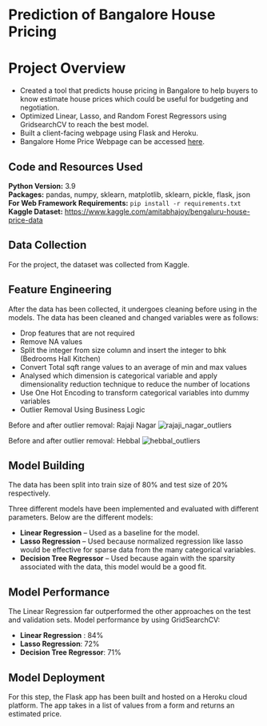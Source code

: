 # Prediction of Bangalore House Pricing
# Project Overview 
* Created a tool that predicts house pricing in Bangalore to help buyers to know estimate house prices which could be useful for budgeting and negotiation.
* Optimized Linear, Lasso, and Random Forest Regressors using GridsearchCV to reach the best model. 
* Built a client-facing webpage using Flask and Heroku.
* Bangalore Home Price Webpage can be accessed [here](https://bangalorehomeprices.herokuapp.com/).

## Code and Resources Used 
**Python Version:** 3.9  
**Packages:** pandas, numpy, sklearn, matplotlib, sklearn, pickle, flask, json  
**For Web Framework Requirements:**  ```pip install -r requirements.txt```  
**Kaggle Dataset:** https://www.kaggle.com/amitabhajoy/bengaluru-house-price-data

## Data Collection
For the project, the dataset was collected from Kaggle.

## Feature Engineering
After the data has been collected, it undergoes cleaning before using in the models. The data has been cleaned and changed variables were as follows:

*	Drop features that are not required
*	Remove NA values
*	Split the integer from size column and insert the integer to bhk (Bedrooms Hall Kitchen)
*	Convert Total sqft range values to an average of min and max values
*	Analysed which dimension is categorical variable and apply dimensionality reduction technique to reduce the number of locations
* Use One Hot Encoding to transform categorical variables into dummy variables
*	Outlier Removal Using Business Logic

Before and after outlier removal: Rajaji Nagar
![rajaji_nagar_outliers](https://user-images.githubusercontent.com/72549846/130307010-a977797b-ced5-496a-8876-a3ad5eb45598.png)

Before and after outlier removal: Hebbal
![hebbal_outliers](https://user-images.githubusercontent.com/72549846/130307025-36e3842e-323a-444e-9037-6dd9d302b52e.png)


## Model Building 
The data has been split into train size of 80% and test size of 20% respectively.  

Three different models have been implemented and evaluated with different parameters.
Below are the different models:
*	**Linear Regression** – Used as a baseline for the model.
*	**Lasso Regression** – Used because normalized regression like lasso would be effective for sparse data from the many categorical variables.
*	**Decision Tree Regressor** – Used because again with the sparsity associated with the data, this model would be a good fit.

## Model Performance
The Linear Regression far outperformed the other approaches on the test and validation sets.
Model performance by using GridSearchCV:
*	**Linear Regression** : 84%
*	**Lasso Regression**: 72%
*	**Decision Tree Regressor**: 71%

## Model Deployment
For this step, the Flask app has been built and hosted on a Heroku cloud platform. The app takes in a list of values from a form and returns an estimated price.
